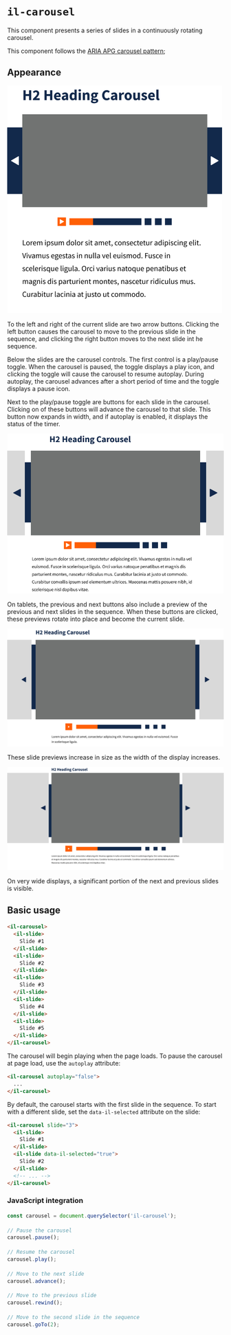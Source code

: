 # `il-carousel`

This component presents a series of slides in a continuously rotating carousel.

This component follows the [ARIA APG carousel pattern](https://www.w3.org/WAI/ARIA/apg/patterns/carousel/);

## Appearance

![Screenshot of a carousel on a mobile device](./mockups/mobile.jpg)

To the left and right of the current slide are two arrow buttons. Clicking the left button causes the carousel to move to the previous slide in the sequence, and clicking the right button moves to the next slide int he sequence.

Below the slides are the carousel controls. The first control is a play/pause toggle. When the carousel is paused, the toggle displays a play icon, and clicking the toggle will cause the carousel to resume autoplay. During autoplay, the carousel advances after a short period of time and the toggle displays a pause icon.

Next to the play/pause toggle are buttons for each slide in the carousel. Clicking on of these buttons will advance the carousel to that slide. This button now expands in width, and if autoplay is enabled, it displays the status of the timer. 

![Screenshot of a carousel on a tablet](./mockups/tablet.jpg)

On tablets, the previous and next buttons also include a preview of the previous and next slides in the sequence. When these buttons are clicked, these previews rotate into place and become the current slide.

![Screenshot of a carousel on desktop monitor](./mockups/desktop.jpg)

These slide previews increase in size as the width of the display increases.

![Screenshot of a carousel on a very wide display](./mockups/xl-desktop.jpg)

On very wide displays, a significant portion of the next and previous slides is visible.

## Basic usage

```html
<il-carousel>
  <il-slide>
    Slide #1
  </il-slide>
  <il-slide>
    Slide #2
  </il-slide>
  <il-slide>
    Slide #3
  </il-slide>
  <il-slide>
    Slide #4
  </il-slide>
  <il-slide>
    Slide #5
  </il-slide>
</il-carousel>
```

The carousel will begin playing when the page loads. To pause the carousel at page load, use the `autoplay` attribute:

```html
<il-carousel autoplay="false">
  ...
</il-carousel>
```

By default, the carousel starts with the first slide in the sequence. To start with a different slide, set the `data-il-selected` attribute on the slide:

```html
<il-carousel slide="3">
  <il-slide>
    Slide #1
  </il-slide>
  <il-slide data-il-selected="true">
    Slide #2
  </il-slide>
  <!-- ... -->
</il-carousel>
```
### JavaScript integration

```js
const carousel = document.querySelector('il-carousel');

// Pause the carousel
carousel.pause();

// Resume the carousel
carousel.play();

// Move to the next slide
carousel.advance();

// Move to the previous slide
carousel.rewind();

// Move to the second slide in the sequence
carousel.goTo(2);
```